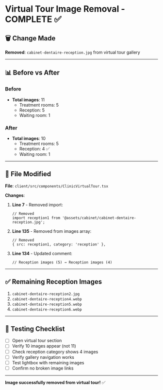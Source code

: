 # Virtual Tour Image Removal - COMPLETE ✅

## 🗑️ Change Made

**Removed**: `cabinet-dentaire-reception.jpg` from virtual tour gallery

---

## 📊 **Before vs After**

### **Before**
- **Total images**: 11
  - Treatment rooms: 5
  - Reception: 5
  - Waiting room: 1

### **After**
- **Total images**: 10
  - Treatment rooms: 5
  - Reception: 4 ✅
  - Waiting room: 1

---

## 📁 **File Modified**

**File**: `client/src/components/ClinicVirtualTour.tsx`

**Changes**:

1. **Line 7** - Removed import:
   ```tsx
   // Removed
   import reception1 from '@assets/cabinet/cabinet-dentaire-reception.jpg';
   ```

2. **Line 135** - Removed from images array:
   ```tsx
   // Removed
   { src: reception1, category: 'reception' },
   ```

3. **Line 134** - Updated comment:
   ```tsx
   // Reception images (5) → Reception images (4)
   ```

---

## ✅ **Remaining Reception Images**

1. `cabinet-dentaire-reception2.jpg`
2. `cabinet-dentaire-reception4.webp`
3. `cabinet-dentaire-reception5.webp`
4. `cabinet-dentaire-reception6.webp`

---

## 🧪 **Testing Checklist**

- [ ] Open virtual tour section
- [ ] Verify 10 images appear (not 11)
- [ ] Check reception category shows 4 images
- [ ] Verify gallery navigation works
- [ ] Test lightbox with remaining images
- [ ] Confirm no broken image links

---

**Image successfully removed from virtual tour!** ✅
